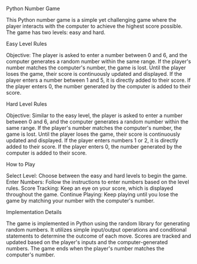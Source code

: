 Python Number Game

This Python number game is a simple yet challenging game where the player interacts with the computer to achieve the highest score possible. The game has two levels: easy and hard.

Easy Level Rules

Objective: The player is asked to enter a number between 0 and 6, and the computer generates a random number within the same range.
If the player's number matches the computer's number, the game is lost.
Until the player loses the game, their score is continuously updated and displayed.
If the player enters a number between 1 and 5, it is directly added to their score.
If the player enters 0, the number generated by the computer is added to their score.

Hard Level Rules

Objective: Similar to the easy level, the player is asked to enter a number between 0 and 6, and the computer generates a random number within the same range.
If the player's number matches the computer's number, the game is lost.
Until the player loses the game, their score is continuously updated and displayed.
If the player enters numbers 1 or 2, it is directly added to their score.
If the player enters 0, the number generated by the computer is added to their score.

How to Play

Select Level: Choose between the easy and hard levels to begin the game.
Enter Numbers: Follow the instructions to enter numbers based on the level rules.
Score Tracking: Keep an eye on your score, which is displayed throughout the game.
Continue Playing: Keep playing until you lose the game by matching your number with the computer's number.

Implementation Details

The game is implemented in Python using the random library for generating random numbers.
It utilizes simple input/output operations and conditional statements to determine the outcome of each move.
Scores are tracked and updated based on the player's inputs and the computer-generated numbers.
The game ends when the player's number matches the computer's number.
